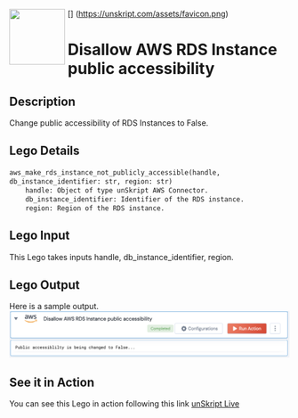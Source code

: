 [<img align="left" src="https://unskript.com/assets/favicon.png" width="100" height="100" style="padding-right: 5px">]
(https://unskript.com/assets/favicon.png)
<h1>Disallow AWS RDS Instance public accessibility</h1>

## Description
Change public accessibility of RDS Instances to False.

## Lego Details
	aws_make_rds_instance_not_publicly_accessible(handle, db_instance_identifier: str, region: str)
		handle: Object of type unSkript AWS Connector.
		db_instance_identifier: Identifier of the RDS instance.
		region: Region of the RDS instance.


## Lego Input
This Lego takes inputs handle, db_instance_identifier, region.

## Lego Output
Here is a sample output.
<img src="./1.png">

## See it in Action

You can see this Lego in action following this link [unSkript Live](https://us.app.unskript.io)